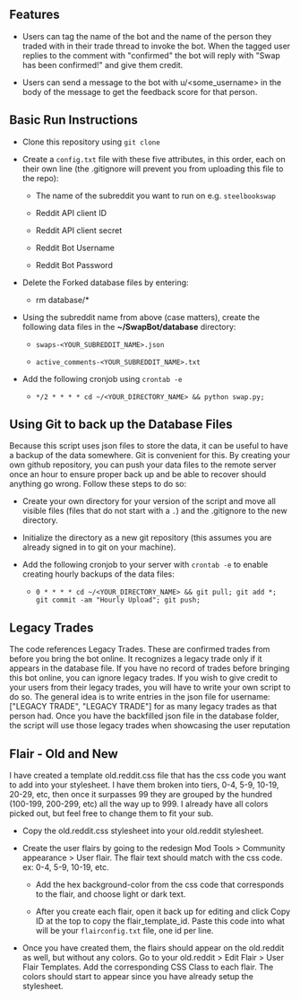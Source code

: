 ## Features

* Users can tag the name of the bot and the name of the person they traded with in their trade thread to invoke the bot. When the tagged user replies to the comment with "confirmed" the bot will reply with "Swap has been confirmed!" and give them credit.

* Users can send a message to the bot with u/<some_username> in the body of the message to get the feedback score for that person.

## Basic Run Instructions

* Clone this repository using `git clone`

* Create a `config.txt` file with these five attributes, in this order, each on their own line (the .gitignore will prevent you from uploading this file to the repo):

   * The name of the subreddit you want to run on e.g. `steelbookswap`

   * Reddit API client ID

   * Reddit API client secret

   * Reddit Bot Username

   * Reddit Bot Password

* Delete the Forked database files by entering:
    
   * rm database/*

* Using the subreddit name from above (case matters), create the following data files in the **~/SwapBot/database** directory:

   * `swaps-<YOUR_SUBREDDIT_NAME>.json`

   * `active_comments-<YOUR_SUBREDDIT_NAME>.txt`


* Add the following cronjob using `crontab -e` 

    * `*/2 * * * * cd ~/<YOUR_DIRECTORY_NAME> && python swap.py;`
    
## Using Git to back up the Database Files

Because this script uses json files to store the data, it can be useful to have a backup of the data somewhere. Git is convenient for this. By creating your own github repository, you can push your data files to the remote server once an hour to ensure proper back up and be able to recover should anything go wrong. Follow these steps to do so:

* Create your own directory for your version of the script and move all visible files (files that do not start with a `.`) and the .gitignore to the new directory.

* Initialize the directory as a new git repository (this assumes you are already signed in to git on your machine).

* Add the following cronjob to your server with `crontab -e` to enable creating hourly backups of the data files:

    * `0 * * * * cd ~/<YOUR_DIRECTORY_NAME> && git pull; git add *; git commit -am "Hourly Upload"; git push;`

## Legacy Trades

The code references Legacy Trades. These are confirmed trades from before you bring the bot online. 
It recognizes a legacy trade only if it appears in the database file. 
If you have no record of trades before bringing this bot online, you can ignore legacy trades. 
If you wish to give credit to your users from their legacy trades, you will have to write your own script to do so. 
The general idea is to write entries in the json file for username: ["LEGACY TRADE", "LEGACY TRADE"] for as many legacy trades as that person had. 
Once you have the backfilled json file in the database folder, the script will use those legacy trades when showcasing the user reputation

## Flair - Old and New

I have created a template old.reddit.css file that has the css code you want to add into your stylesheet. I have them broken into tiers, 0-4, 5-9, 10-19, 20-29, etc, then once it surpasses 99 they are grouped by the hundred (100-199, 200-299, etc) all the way up to 999. I already have all colors picked out, but feel free to change them to fit your sub. 

* Copy the old.reddit.css stylesheet into your old.reddit stylesheet.

* Create the user flairs by going to the redesign Mod Tools > Community appearance > User flair. The flair text should match with the css code. ex: 0-4, 5-9, 10-19, etc.

    * Add the hex background-color from the css code that corresponds to the flair, and choose light or dark text.
    
    * After you create each flair, open it back up for editing and click Copy ID at the top to copy the flair_template_id. Paste this code into what will be your `flairconfig.txt` file, one id per line.

* Once you have created them, the flairs should appear on the old.reddit as well, but without any colors. Go to your old.reddit > Edit Flair > User Flair Templates. Add the corresponding CSS Class to each flair. The colors should start to appear since you have already setup the stylesheet.
